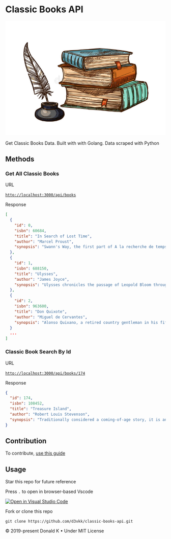 # Classic Books API

![Classic Books](https://github.com/d3vkk/classic-books-api/blob/master/classic-books.png)

Get Classic Books Data. Built with with Golang. Data scraped with Python

## Methods

### Get All Classic Books

URL

[`http://localhost:3000/api/books`](http://localhost:3000/api/books)

Response

```json
[
  {
    "id": 0,
    "isbn": 60684,
    "title": "In Search of Lost Time",
    "author": "Marcel Proust",
    "synopsis": "Swann's Way, the first part of A la recherche de temps perdu, Marcel Proust's seven-part cycle, was published in 1913. In it, Proust introduces the themes that run through the entire work. The narr..."
  },
  {
    "id": 1,
    "isbn": 688150,
    "title": "Ulysses",
    "author": "James Joyce",
    "synopsis": "Ulysses chronicles the passage of Leopold Bloom through Dublin during an ordinary day, June 16, 1904. The title parallels and alludes to Odysseus (Latinised into Ulysses), the hero of Homer's Odyss..."
  },
  {
    "id": 2,
    "isbn": 963600,
    "title": "Don Quixote",
    "author": "Miguel de Cervantes",
    "synopsis": "Alonso Quixano, a retired country gentleman in his fifties, lives in an unnamed section of La Mancha with his niece and a housekeeper. He has become obsessed with books of chivalry, and believes th..."
  }
  ...
]
```
### Classic Book Search By Id

URL

[`http://localhost:3000/api/books/174`](http://localhost:3000/api/books/174)

Response

```json
{
  "id": 174,
  "isbn": 108452,
  "title": "Treasure Island",
  "author": "Robert Louis Stevenson",
  "synopsis": "Traditionally considered a coming-of-age story, it is an adventure tale known for its superb atmosphere, character and action, and also a wry commentary on the ambiguity of morality\u2014as seen in Long..."
}
```

## Contribution

To contribute, [use this guide](https://github.com/d3vkk/open-source/blob/master/CONTRIBUTING.md)

## Usage

Star this repo for future reference

Press `.` to open in browser-based Vscode

[![Open in Visual Studio Code](https://open.vscode.dev/badges/open-in-vscode.svg)](https://open.vscode.dev/d3vkk/classic-books-api)

Fork or clone this repo
```
git clone https://github.com/d3vkk/classic-books-api.git
```

© 2019-present Donald K • Under MIT License
